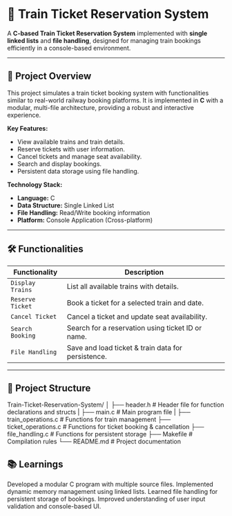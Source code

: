 # 🚆 Train Ticket Reservation System

A **C-based Train Ticket Reservation System** implemented with **single linked lists** and **file handling**, designed for managing train bookings efficiently in a console-based environment.

---

## 📌 Project Overview

This project simulates a train ticket booking system with functionalities similar to real-world railway booking platforms. It is implemented in **C** with a modular, multi-file architecture, providing a robust and interactive experience.

**Key Features:**
- View available trains and train details.
- Reserve tickets with user information.
- Cancel tickets and manage seat availability.
- Search and display bookings.
- Persistent data storage using file handling.

**Technology Stack:**
- **Language:** C
- **Data Structure:** Single Linked List
- **File Handling:** Read/Write booking information
- **Platform:** Console Application (Cross-platform)

---

## 🛠️ Functionalities

| Functionality | Description |
|---------------|-------------|
| `Display Trains` | List all available trains with details. |
| `Reserve Ticket` | Book a ticket for a selected train and date. |
| `Cancel Ticket` | Cancel a ticket and update seat availability. |
| `Search Booking` | Search for a reservation using ticket ID or name. |
| `File Handling` | Save and load ticket & train data for persistence. |

---

## 📂 Project Structure
Train-Ticket-Reservation-System/
│
├── header.h # Header file for function declarations and structs |
├── main.c # Main program file |
├── train_operations.c # Functions for train management
├── ticket_operations.c # Functions for ticket booking & cancellation
├── file_handling.c # Functions for persistent storage
├── Makefile # Compilation rules
└── README.md # Project documentation

## 📚 Learnings

Developed a modular C program with multiple source files.
Implemented dynamic memory management using linked lists.
Learned file handling for persistent storage of bookings.
Improved understanding of user input validation and console-based UI.

